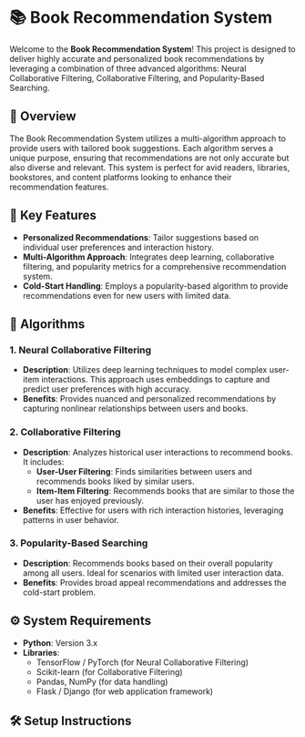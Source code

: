 # 📚 Book Recommendation System

Welcome to the **Book Recommendation System**! This project is designed to deliver highly accurate and personalized book recommendations by leveraging a combination of three advanced algorithms: Neural Collaborative Filtering, Collaborative Filtering, and Popularity-Based Searching. 

## 🌟 Overview

The Book Recommendation System utilizes a multi-algorithm approach to provide users with tailored book suggestions. Each algorithm serves a unique purpose, ensuring that recommendations are not only accurate but also diverse and relevant. This system is perfect for avid readers, libraries, bookstores, and content platforms looking to enhance their recommendation features.

## 🚀 Key Features

- **Personalized Recommendations**: Tailor suggestions based on individual user preferences and interaction history.
- **Multi-Algorithm Approach**: Integrates deep learning, collaborative filtering, and popularity metrics for a comprehensive recommendation system.
- **Cold-Start Handling**: Employs a popularity-based algorithm to provide recommendations even for new users with limited data.

## 🤖 Algorithms

### 1. Neural Collaborative Filtering

- **Description**: Utilizes deep learning techniques to model complex user-item interactions. This approach uses embeddings to capture and predict user preferences with high accuracy.
- **Benefits**: Provides nuanced and personalized recommendations by capturing nonlinear relationships between users and books.

### 2. Collaborative Filtering

- **Description**: Analyzes historical user interactions to recommend books. It includes:
  - **User-User Filtering**: Finds similarities between users and recommends books liked by similar users.
  - **Item-Item Filtering**: Recommends books that are similar to those the user has enjoyed previously.
- **Benefits**: Effective for users with rich interaction histories, leveraging patterns in user behavior.

### 3. Popularity-Based Searching

- **Description**: Recommends books based on their overall popularity among all users. Ideal for scenarios with limited user interaction data.
- **Benefits**: Provides broad appeal recommendations and addresses the cold-start problem.

## ⚙️ System Requirements

- **Python**: Version 3.x
- **Libraries**:
  - TensorFlow / PyTorch (for Neural Collaborative Filtering)
  - Scikit-learn (for Collaborative Filtering)
  - Pandas, NumPy (for data handling)
  - Flask / Django (for web application framework)

## 🛠️ Setup Instructions
